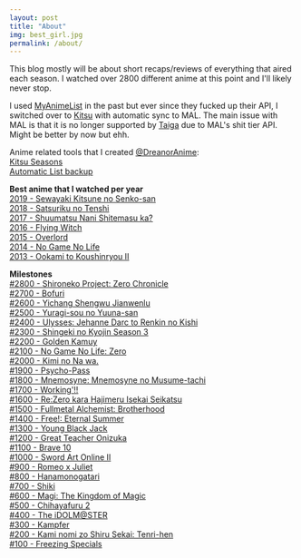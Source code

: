 ```yaml
---
layout: post
title: "About"
img: best_girl.jpg
permalink: /about/
---
```


This blog mostly will be about short recaps/reviews of everything that aired each season. I watched over 2800 different anime at this point and I'll likely never stop.

I used [MyAnimeList](https://myanimelist.net/profile/dreanor) in the past but ever since they fucked up their API, I switched over to [Kitsu](https://kitsu.io/users/Dreanor/) with automatic sync to MAL. The main issue with MAL is that it is no longer supported by [Taiga](https://taiga.moe/) due to MAL's shit tier API. Might be better by now but ehh.

Anime related tools that I created [@DreanorAnime](https://github.com/DreanorAnime):  
[Kitsu Seasons](https://github.com/DreanorAnime/Kitsu-Seasons)  
[Automatic List backup](https://github.com/DreanorAnime/Scripts/blob/master/src/AnimeMangaListExport.sh)

**Best anime that I watched per year**  
[2019 - Sewayaki Kitsune no Senko-san](https://kitsu.io/anime/sewayaki-kitsune-no-senko-san)  
[2018 - Satsuriku no Tenshi](https://kitsu.io/anime/satsuriku-no-tenshi)  
[2017 - Shuumatsu Nani Shitemasu ka?](https://kitsu.io/anime/shuumatsu-nani-shitemasu-ka-isogashii-desu-ka-sukutte-moratte-ii-desu-ka)  
[2016 - Flying Witch](https://kitsu.io/anime/flying-witch)  
[2015 - Overlord](https://kitsu.io/anime/overlord)  
[2014 - No Game No Life](https://kitsu.io/anime/no-game-no-life)  
[2013 - Ookami to Koushinryou II](https://kitsu.io/anime/spice-and-wolf-ii)

**Milestones**  
[#2800 - Shironeko Project: Zero Chronicle](https://myanimelist.net/anime/38843/Shironeko_Project__Zero_Chronicle)  
[#2700 - Bofuri](https://myanimelist.net/anime/38790/Itai_no_wa_Iya_nano_de_Bougyoryoku_ni_Kyokufuri_Shitai_to_Omoimasu)  
[#2600 - Yichang Shengwu Jianwenlu](https://myanimelist.net/anime/39421/Yichang_Shengwu_Jianwenlu)  
[#2500 - Yuragi-sou no Yuuna-san](https://myanimelist.net/anime/36726)  
[#2400 - Ulysses: Jehanne Darc to Renkin no Kishi](https://myanimelist.net/anime/36510)  
[#2300 - Shingeki no Kyojin Season 3](https://myanimelist.net/anime/35760)  
[#2200 - Golden Kamuy](https://myanimelist.net/anime/36028/Golden_Kamuy)  
[#2100 - No Game No Life: Zero](https://myanimelist.net/anime/33674/)  
[#2000 - Kimi no Na wa.](https://myanimelist.net/anime/32281/)  
[#1900 - Psycho-Pass](https://myanimelist.net/anime/13601/Psycho-Pass)  
[#1800 - Mnemosyne: Mnemosyne no Musume-tachi](https://myanimelist.net/anime/3342)  
[#1700 - Working'!!](https://myanimelist.net/anime/10521/Working)  
[#1600 - Re:Zero kara Hajimeru Isekai Seikatsu](https://myanimelist.net/anime/31240/Re_Zero_kara_Hajimeru_Isekai_Seikatsu)  
[#1500 - Fullmetal Alchemist: Brotherhood](https://myanimelist.net/anime/5114/Fullmetal_Alchemist__Brotherhood)  
[#1400 - Free!: Eternal Summer](https://myanimelist.net/anime/22265/Free__Eternal_Summer)  
[#1300 - Young Black Jack](https://myanimelist.net/anime.php?id=30740)  
[#1200 - Great Teacher Onizuka](https://myanimelist.net/anime/245/Great_Teacher_Onizuka)  
[#1100 - Brave 10](https://myanimelist.net/anime/11241/Brave_10)  
[#1000 - Sword Art Online II](https://myanimelist.net/anime/21881/Sword_Art_Online_II)  
[#900 - Romeo x Juliet](https://myanimelist.net/anime/1699/Romeo_x_Juliet)  
[#800 - Hanamonogatari](https://myanimelist.net/anime/21855/Hanamonogatari)  
[#700 - Shiki](https://myanimelist.net/anime/7724/Shiki)  
[#600 - Magi: The Kingdom of Magic](https://myanimelist.net/anime/18115)  
[#500 - Chihayafuru 2](https://myanimelist.net/anime/14397/Chihayafuru_2)  
[#400 - The iDOLM@STER](https://myanimelist.net/anime/10278/The_iDOLM@STER)  
[#300 - Kampfer](https://myanimelist.net/anime/6205)  
[#200 - Kami nomi zo Shiru Sekai: Tenri-hen](https://myanimelist.net/anime/15117/Kami_nomi_zo_Shiru_Sekai:_Tenri-hen)  
[#100 - Freezing Specials](https://myanimelist.net/anime/10172/Freezing_Specials)  
